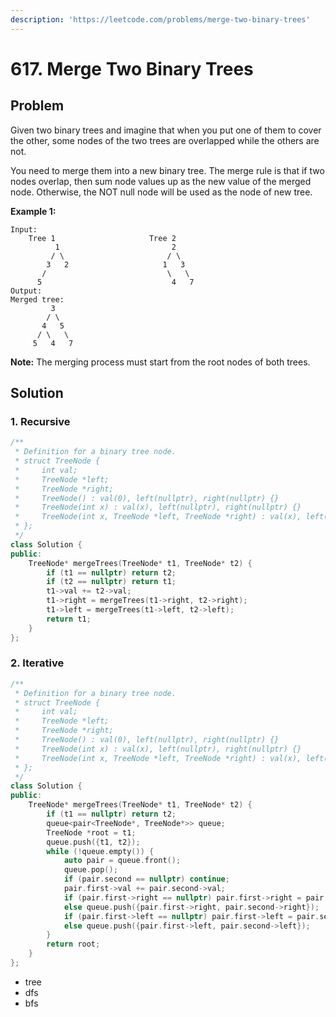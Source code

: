 ```yaml
---
description: 'https://leetcode.com/problems/merge-two-binary-trees'
---
```


# 617. Merge Two Binary Trees

## Problem

Given two binary trees and imagine that when you put one of them to cover the other, some nodes of the two trees are overlapped while the others are not.

You need to merge them into a new binary tree. The merge rule is that if two nodes overlap, then sum node values up as the new value of the merged node. Otherwise, the NOT null node will be used as the node of new tree.

**Example 1:**

```text
Input: 
    Tree 1                     Tree 2                  
          1                         2                             
         / \                       / \                            
        3   2                     1   3                        
       /                           \   \                      
      5                             4   7                  
Output: 
Merged tree:
         3
        / \
       4   5
      / \   \ 
     5   4   7
```

**Note:** The merging process must start from the root nodes of both trees.

## Solution

### 1. Recursive

```cpp
/**
 * Definition for a binary tree node.
 * struct TreeNode {
 *     int val;
 *     TreeNode *left;
 *     TreeNode *right;
 *     TreeNode() : val(0), left(nullptr), right(nullptr) {}
 *     TreeNode(int x) : val(x), left(nullptr), right(nullptr) {}
 *     TreeNode(int x, TreeNode *left, TreeNode *right) : val(x), left(left), right(right) {}
 * };
 */
class Solution {
public:
    TreeNode* mergeTrees(TreeNode* t1, TreeNode* t2) {
        if (t1 == nullptr) return t2;
        if (t2 == nullptr) return t1;
        t1->val += t2->val;
        t1->right = mergeTrees(t1->right, t2->right);
        t1->left = mergeTrees(t1->left, t2->left);
        return t1;      
    }
};
```

### 2. Iterative

```cpp
/**
 * Definition for a binary tree node.
 * struct TreeNode {
 *     int val;
 *     TreeNode *left;
 *     TreeNode *right;
 *     TreeNode() : val(0), left(nullptr), right(nullptr) {}
 *     TreeNode(int x) : val(x), left(nullptr), right(nullptr) {}
 *     TreeNode(int x, TreeNode *left, TreeNode *right) : val(x), left(left), right(right) {}
 * };
 */
class Solution {
public:
    TreeNode* mergeTrees(TreeNode* t1, TreeNode* t2) {
        if (t1 == nullptr) return t2;
        queue<pair<TreeNode*, TreeNode*>> queue;
        TreeNode *root = t1;
        queue.push({t1, t2});
        while (!queue.empty()) {
            auto pair = queue.front();
            queue.pop();
            if (pair.second == nullptr) continue;
            pair.first->val += pair.second->val;
            if (pair.first->right == nullptr) pair.first->right = pair.second->right;
            else queue.push({pair.first->right, pair.second->right});
            if (pair.first->left == nullptr) pair.first->left = pair.second->left;
            else queue.push({pair.first->left, pair.second->left});
        }
        return root;
    }
};
```

* tree
* dfs
* bfs

